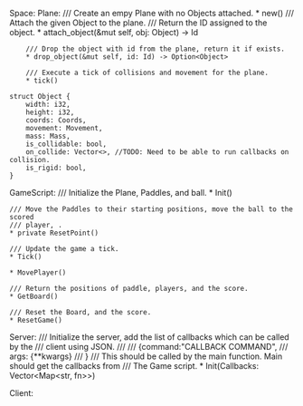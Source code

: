 Space:
    Plane:
        /// Create an empy Plane with no Objects attached.
        * new()
        /// Attach the given Object to the plane. 
        /// Return the ID assigned to the object.
        * attach_object(&mut self, obj: Object) -> Id

        /// Drop the object with id from the plane, return it if exists.
        * drop_object(&mut self, id: Id) -> Option<Object>

        /// Execute a tick of collisions and movement for the plane.
        * tick()

    struct Object {
        width: i32,
        height: i32,
        coords: Coords,
        movement: Movement,
        mass: Mass,
        is_collidable: bool,
        on_collide: Vector<>, //TODO: Need to be able to run callbacks on collision.
        is_rigid: bool,
    }

GameScript:
    /// Initialize the Plane, Paddles, and ball.
    * Init()

    /// Move the Paddles to their starting positions, move the ball to the scored
    /// player, .
    * private ResetPoint()

    /// Update the game a tick.
    * Tick()

    * MovePlayer()

    /// Return the positions of paddle, players, and the score.
    * GetBoard()

    /// Reset the Board, and the score.
    * ResetGame()

Server:
    /// Initialize the server, add the list of callbacks which can be called by the
    /// client using JSON.
    ///
    /// {command:"CALLBACK COMMAND",
    ///  args: {**kwargs}
    /// }
    /// This should be called by the main function. Main should get the callbacks from 
    /// The Game script.
    * Init(Callbacks: Vector<Map<str, fn>>)

Client:
